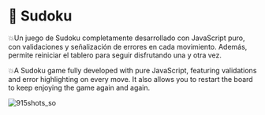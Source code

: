 <h1>🧠 Sudoku</h1>

<p>
 💥Un juego de Sudoku completamente desarrollado con JavaScript puro, con validaciones y señalización de errores en cada movimiento. Además, permite reiniciar el tablero para seguir disfrutando una y otra vez.
</p>

<p>
  💥A Sudoku game fully developed with pure JavaScript, featuring validations and error highlighting on every move. It also allows you to restart the board to keep enjoying the game again and again.
</p>

![915shots_so](https://github.com/user-attachments/assets/8f2ce872-e401-487e-b12e-f3a1e6762f18)

